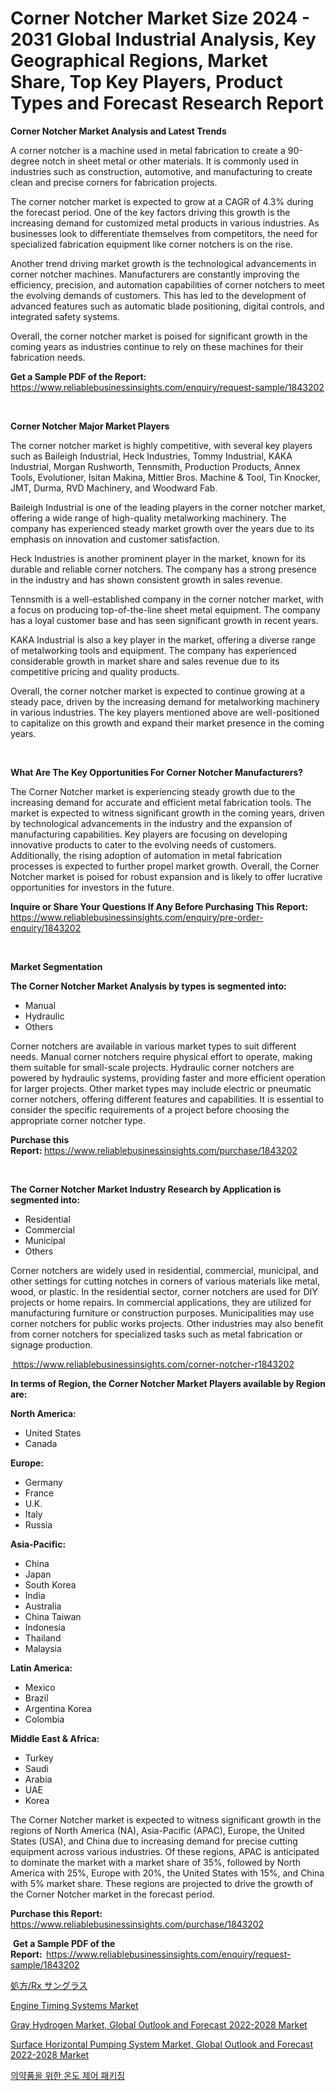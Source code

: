 <p><h1>Corner Notcher Market Size 2024 - 2031 Global Industrial Analysis, Key Geographical Regions, Market Share, Top Key Players, Product Types and Forecast Research Report</h1></p><p><strong>Corner Notcher Market Analysis and Latest Trends</strong></p>
<p><p>A corner notcher is a machine used in metal fabrication to create a 90-degree notch in sheet metal or other materials. It is commonly used in industries such as construction, automotive, and manufacturing to create clean and precise corners for fabrication projects.</p><p>The corner notcher market is expected to grow at a CAGR of 4.3% during the forecast period. One of the key factors driving this growth is the increasing demand for customized metal products in various industries. As businesses look to differentiate themselves from competitors, the need for specialized fabrication equipment like corner notchers is on the rise.</p><p>Another trend driving market growth is the technological advancements in corner notcher machines. Manufacturers are constantly improving the efficiency, precision, and automation capabilities of corner notchers to meet the evolving demands of customers. This has led to the development of advanced features such as automatic blade positioning, digital controls, and integrated safety systems.</p><p>Overall, the corner notcher market is poised for significant growth in the coming years as industries continue to rely on these machines for their fabrication needs.</p></p>
<p><strong>Get a Sample PDF of the Report:&nbsp;</strong> <a href="https://www.reliablebusinessinsights.com/enquiry/request-sample/1843202">https://www.reliablebusinessinsights.com/enquiry/request-sample/1843202</a></p>
<p>&nbsp;</p>
<p><strong>Corner Notcher Major Market Players</strong></p>
<p><p>The corner notcher market is highly competitive, with several key players such as Baileigh Industrial, Heck Industries, Tommy Industrial, KAKA Industrial, Morgan Rushworth, Tennsmith, Production Products, Annex Tools, Evolutioner, Isitan Makina, Mittler Bros. Machine & Tool, Tin Knocker, JMT, Durma, RVD Machinery, and Woodward Fab.</p><p>Baileigh Industrial is one of the leading players in the corner notcher market, offering a wide range of high-quality metalworking machinery. The company has experienced steady market growth over the years due to its emphasis on innovation and customer satisfaction.</p><p>Heck Industries is another prominent player in the market, known for its durable and reliable corner notchers. The company has a strong presence in the industry and has shown consistent growth in sales revenue.</p><p>Tennsmith is a well-established company in the corner notcher market, with a focus on producing top-of-the-line sheet metal equipment. The company has a loyal customer base and has seen significant growth in recent years.</p><p>KAKA Industrial is also a key player in the market, offering a diverse range of metalworking tools and equipment. The company has experienced considerable growth in market share and sales revenue due to its competitive pricing and quality products.</p><p>Overall, the corner notcher market is expected to continue growing at a steady pace, driven by the increasing demand for metalworking machinery in various industries. The key players mentioned above are well-positioned to capitalize on this growth and expand their market presence in the coming years.</p></p>
<p>&nbsp;</p>
<p><strong>What Are The Key Opportunities For Corner Notcher Manufacturers?</strong></p>
<p><p>The Corner Notcher market is experiencing steady growth due to the increasing demand for accurate and efficient metal fabrication tools. The market is expected to witness significant growth in the coming years, driven by technological advancements in the industry and the expansion of manufacturing capabilities. Key players are focusing on developing innovative products to cater to the evolving needs of customers. Additionally, the rising adoption of automation in metal fabrication processes is expected to further propel market growth. Overall, the Corner Notcher market is poised for robust expansion and is likely to offer lucrative opportunities for investors in the future.</p></p>
<p><strong>Inquire or Share Your Questions If Any Before Purchasing This Report:</strong> <a href="https://www.reliablebusinessinsights.com/enquiry/pre-order-enquiry/1843202">https://www.reliablebusinessinsights.com/enquiry/pre-order-enquiry/1843202</a></p>
<p>&nbsp;</p>
<p><strong>Market Segmentation</strong></p>
<p><strong>The Corner Notcher Market Analysis by types is segmented into:</strong></p>
<p><ul><li>Manual</li><li>Hydraulic</li><li>Others</li></ul></p>
<p><p>Corner notchers are available in various market types to suit different needs. Manual corner notchers require physical effort to operate, making them suitable for small-scale projects. Hydraulic corner notchers are powered by hydraulic systems, providing faster and more efficient operation for larger projects. Other market types may include electric or pneumatic corner notchers, offering different features and capabilities. It is essential to consider the specific requirements of a project before choosing the appropriate corner notcher type.</p></p>
<p><strong>Purchase this Report:&nbsp;</strong><a href="https://www.reliablebusinessinsights.com/purchase/1843202">https://www.reliablebusinessinsights.com/purchase/1843202</a></p>
<p>&nbsp;</p>
<p><strong>The Corner Notcher Market Industry Research by Application is segmented into:</strong></p>
<p><ul><li>Residential</li><li>Commercial</li><li>Municipal</li><li>Others</li></ul></p>
<p><p>Corner notchers are widely used in residential, commercial, municipal, and other settings for cutting notches in corners of various materials like metal, wood, or plastic. In the residential sector, corner notchers are used for DIY projects or home repairs. In commercial applications, they are utilized for manufacturing furniture or construction purposes. Municipalities may use corner notchers for public works projects. Other industries may also benefit from corner notchers for specialized tasks such as metal fabrication or signage production.</p></p>
<p><a href="https://www.reliablebusinessinsights.com/corner-notcher-r1843202">&nbsp;https://www.reliablebusinessinsights.com/corner-notcher-r1843202</a></p>
<p><strong>In terms of Region, the Corner Notcher Market Players available by Region are:</strong></p>
<p>
    <p> <strong> North America: </strong>
        <ul>
            <li>United States</li>
            <li>Canada</li>
        </ul>
        </p> 
    <p> <strong> Europe: </strong>
        <ul>
            <li>Germany</li>
            <li>France</li>
            <li>U.K.</li>
            <li>Italy</li>
            <li>Russia</li>
        </ul>
        </p> 
    <p> <strong> Asia-Pacific: </strong>
        <ul>
            <li>China</li>
            <li>Japan</li>
            <li>South Korea</li>
            <li>India</li>
            <li>Australia</li>
            <li>China Taiwan</li>
            <li>Indonesia</li>
            <li>Thailand</li>
            <li>Malaysia</li>
        </ul>
        </p> 
    <p> <strong> Latin America: </strong>
        <ul>
            <li>Mexico</li>
            <li>Brazil</li>
            <li>Argentina Korea</li>
            <li>Colombia</li>
        </ul>
        </p> 
    <p> <strong> Middle East & Africa: </strong>
        <ul>
            <li>Turkey</li>
            <li>Saudi</li>
            <li>Arabia</li>
            <li>UAE</li>
            <li>Korea</li>
        </ul>
    </p>
    </p>
<p><p>The Corner Notcher market is expected to witness significant growth in the regions of North America (NA), Asia-Pacific (APAC), Europe, the United States (USA), and China due to increasing demand for precise cutting equipment across various industries. Of these regions, APAC is anticipated to dominate the market with a market share of 35%, followed by North America with 25%, Europe with 20%, the United States with 15%, and China with 5% market share. These regions are projected to drive the growth of the Corner Notcher market in the forecast period.</p></p>
<p><strong>Purchase this Report: </strong><a href="https://www.reliablebusinessinsights.com/purchase/1843202">https://www.reliablebusinessinsights.com/purchase/1843202</a></p>
<p>&nbsp;<strong>Get a Sample PDF of the Report:&nbsp;&nbsp;</strong><a href="https://www.reliablebusinessinsights.com/enquiry/request-sample/1843202">https://www.reliablebusinessinsights.com/enquiry/request-sample/1843202</a></p>
<p><strong></strong></p>
<p><p><a href="https://github.com/RandallRunte2023/Market-Research-Report-List-1/blob/main/5600138160436.md">処方/Rx サングラス</a></p><p><a href="https://github.com/pizolina/Market-Research-Report-List-5/blob/main/engine-timing-systems-market.md">Engine Timing Systems Market</a></p><p><a href="https://www.linkedin.com/pulse/navigating-global-gray-hydrogen-market-outlook-forecast-2022-2028-owwoe?trackingId=ltax7%2BZApSLoG2R1iFHH%2Bg%3D%3D">Gray Hydrogen Market, Global Outlook and Forecast 2022-2028 Market</a></p><p><a href="https://www.linkedin.com/pulse/evaluating-global-surface-horizontal-pumping-system-market-4keve?trackingId=dp07Dbq5JiZ3aCnml%2F6ZEQ%3D%3D">Surface Horizontal Pumping System Market, Global Outlook and Forecast 2022-2028 Market</a></p><p><a href="https://github.com/ahmadrevanz10/Market-Research-Report-List-1/blob/main/7820562172448.md">의약품을 위한 온도 제어 패키징</a></p></p>